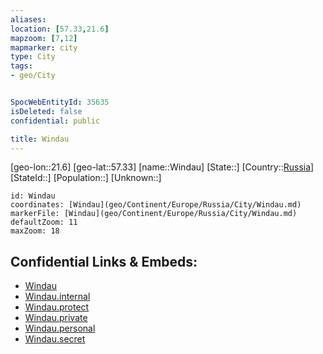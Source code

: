 ```yaml
---
aliases: 
location: [57.33,21.6]
mapzoom: [7,12] 
mapmarker: city 
type: City
tags:
- geo/City


SpocWebEntityId: 35635
isDeleted: false
confidential: public

title: Windau
---
```

[geo-lon::21.6]
[geo-lat::57.33]
[name::Windau]
[State::]
[Country::[Russia](geo/Continent/Europe/Russia.md)]
[StateId::]
[Population::]
[Unknown::]


```leaflet
id: Windau
coordinates: [Windau](geo/Continent/Europe/Russia/City/Windau.md)
markerFile: [Windau](geo/Continent/Europe/Russia/City/Windau.md)
defaultZoom: 11 
maxZoom: 18
```


## Confidential Links & Embeds: 
- [Windau](../../../../../../_public/geo/Continent/Europe/Russia/City/Windau.md) 
- [Windau.internal](../../../../../../_internal/geo/Continent/Europe/Russia/City/Windau.internal.md) 
- [Windau.protect](../../../../../../_protect/geo/Continent/Europe/Russia/City/Windau.protect.md) 
- [Windau.private](../../../../../../_private/geo/Continent/Europe/Russia/City/Windau.private.md) 
- [Windau.personal](../../../../../../_personal/geo/Continent/Europe/Russia/City/Windau.personal.md) 
- [Windau.secret](../../../../../../_secret/geo/Continent/Europe/Russia/City/Windau.secret.md) 
